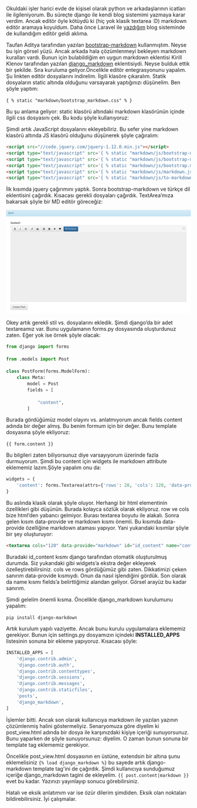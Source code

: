 <!--
.. title: Django Markdown Editör Kurulumu
.. slug: django-markdown-editor-kurulumu
.. date: 2016-02-24
.. tags: python, django, markdown, programlama
.. category: Python, Django, Programlama
.. description: Django Markdown Editör Kurulumu
.. type: text
-->

Okuldaki işler harici evde de kişisel olarak python ve arkadaşlarının icatları ile ilgileniyorum. Bu süreçte django ile kendi blog sistemimi yazmaya karar verdim. Ancak editör öyle kötüydü ki (hiç yok klasik textarea :D) markdown editör aramaya koyuldum. Daha önce Laravel ile [yazdığım](https://github.com/aligoren/larablog) blog sisteminde de kullandığım editör geldi aklıma.

Taufan Aditya tarafından yazılan [bootstrap-markdown](https://github.com/toopay/bootstrap-markdown) kullanmıştım. Neyse bu işin görsel yüzü. Ancak arkada hala çözümlenmeyi bekleyen markdown kuralları vardı. Bunun için bulabildiğim en uygun markdown eklentisi Kirill Klenov tarafından yazılan [django_markdown](https://github.com/klen/django_markdown) eklentisiydi. Neyse bulduk ettik bir şekilde. Sıra kuruluma geliyor.Öncelikle editör entegrasyonunu yapalım. Şu linkten editör dosyalarını indirelim. İlgili klasöre çıkaralım. Statik dosyaların static altında olduğunu varsayarak yaptığınızı düşünelim. Ben şöyle yaptım: <!--TEASER_END-->

`{ % static "markdown/bootstrap_markdown.css" % }`

Bu şu anlama geliyor: static klasörü altındaki markdown klasörünün içinde ilgili css dosyasını çek. Bu kodu şöyle kullanıyoruz:

<link rel="stylesheet" href='{ % static "markdown/bootstrap_markdown.css" % }' media="screen" title="no title" charset="utf-8">

Şimdi artık JavaScript dosyalarını ekleyebiliriz. Bu sefer yine markdown klasörü altında JS klasörü olduğunu düşünerek şöyle çağıralım:

```html
<script src="//code.jquery.com/jquery-1.12.0.min.js"></script>
<script type="text/javascript" src='{ % static "markdown/js/bootstrap-markdown.js" % }'></script>
<script type="text/javascript" src='{ % static "markdown/js/bootstrap-markdown.tr.js" % }'></script>
<script type="text/javascript" src='{ % static "markdown/js/bootstrap.min.js" % }'></script>
<script type="text/javascript" src='{ % static "markdown/js/markdown.js" % }'></script>
<script type="text/javascript" src='{ % static "markdown/js/to-markdown.js" % }'></script>
```

İlk kısımda jquery çağırımını yaptık. Sonra bootstrap-markdown ve türkçe dil eklentisini çağırdık. Kısacası gerekli dosyaları çağırdık. TextArea’mıza bakarsak şöyle bir MD editör göreceğiz:

![/galleries/djmd/1.png](/galleries/djmd/1.png)

Okey artık gerekli stil vs. dosyalarını ekledik. Şimdi django’da bir adet textareamız var. Bunu uygulamanın forms.py dosyasında oluşturdunuz zaten. Eğer yok ise örnek şöyle olacak:

```python
from django import forms

from .models import Post

class PostForm(forms.ModelForm):
    class Meta:
        model = Post
        fields = [

            "content",
        ]
```
Burada gördüğümüz model olayını vs. anlatmıyorum ancak fields content adında bir değer almış. Bu benim formum için bir değer. Bunu template dosyasına şöyle ekliyoruz:

`{{ form.content }}`

Bu bilgileri zaten biliyorsunuz diye varsayıyorum üzerinde fazla durmuyorum. Şimdi bu content için widgets ile markdown attribute eklememiz lazım.Şöyle yapalım onu da:

```python
widgets = {
    'content': forms.Textarea(attrs={'rows': 20, 'cols': 120, 'data-provide': 'markdown'}),
}
```

Bu aslında klasik olarak şöyle oluyor. Herhangi bir html elementinin özellikleri gibi düşünün. Burada kolayca sözlük olarak ekliyoruz. row ve cols bize html’den yabancı gelmiyor. Burası textarea boyutu ile alakalı. Sonra gelen kısım data-provide ve markdown kısmı önemli. Bu kısımda data-provide özelliğine markdown ataması yapıyor. Yani yukarıdaki kısımlar şöyle bir şey oluşturuyor:

```html
<textarea cols="120" data-provide="markdown" id="id_content" name="content" rows="20"></textarea>
```

Buradaki id_content kısmı django tarafından otomatik oluşturulmuş durumda. Siz yukarıdaki gibi widgets’a ekstra değer ekleyerek özelleştirebilirsiniz. cols ve rows gördüğümüz gibi zaten. Dikkatimizi çeken sanırım data-provide kısmıydı. Onun da nasıl işlendiğini gördük. Son olarak da name kısmı fields’a belirttiğimiz alandan geliyor. Görsel arayüz bu kadar sanırım.

Şimdi gelelim önemli kısma. Öncelikle django_markdown kurulumunu yapalım:

`pip install django-markdown`

Artık kurulum yapılı vaziyette. Ancak bunu kurulu uygulamalara eklememiz gerekiyor. Bunun için settings.py dosyamızın içindeki **INSTALLED_APPS** listesinin sonuna bir ekleme yapıyoruz. Kısacası şöyle:

```python
INSTALLED_APPS = [
    'django.contrib.admin',
    'django.contrib.auth',
    'django.contrib.contenttypes',
    'django.contrib.sessions',
    'django.contrib.messages',
    'django.contrib.staticfiles',
    'posts',
    'django_markdown',
]
```

İşlemler bitti. Ancak son olarak kullanıcıya markdown ile yazılan yazının çözümlenmiş halini göstermeliyiz. Senaryomuza göre diyelim ki post_view.html adında bir dosya ile karşınızdaki kişiye içeriği sunuyorsunuz. Bunu yaparken de şöyle sunuyorsunuz: diyelim. O zaman bunun sonuna bir template tag eklememiz gerekiyor.

Öncelikle post_view.html dosyasının en üstüne, extendsin bir altına şunu eklemelisiniz `{% load django_markdown %}` bu sayede artık django-markdown template tag'ini de çağırdık. Şimdi kullanıcıya sunduğumuz içeriğe django_markdown tagini de ekleyelim. `{{ post.content|markdown }}` evet bu kadar. Yazınızı yayınlayıp sonucu görebilirsiniz.

Hatalı ve eksik anlatımım var ise özür dilerim şimdiden. Eksik olan noktaları bildirebilirsiniz. İyi çalışmalar.
